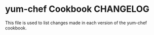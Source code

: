 yum-chef Cookbook CHANGELOG
======================
This file is used to list changes made in each version of the yum-chef cookbook.

